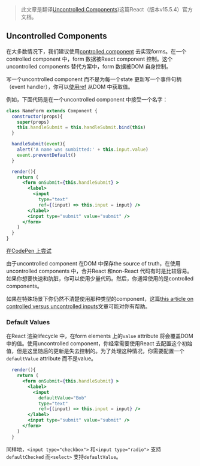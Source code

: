 > 此文章是翻译[Uncontrolled Components](https://facebook.github.io/react/docs/uncontrolled-components.html))这篇React（版本v15.5.4）官方文档。

## Uncontrolled Components

在大多数情况下，我们建议使用[controlled component](https://facebook.github.io/react/docs/forms.html) 去实现forms。在一个controlled component 中，form 数据被React component 控制。这个uncontrolled components 替代方案中，form 数据被DOM 自身控制。

写一个uncontrolled component 而不是为每一个state 更新写一个事件句柄（event handler），你可以[使用ref](https://facebook.github.io/react/docs/refs-and-the-dom.html) 从DOM 中获取值。

例如，下面代码是在一个uncontrolled component 中接受一个名字：
```jsx
class NameForm extends Component {
  constructor(props){
    super(props)
    this.handleSubmit = this.handleSubmit.bind(this)
  }

  handleSubmit(event){
    alert('A name was sumbitted:' + this.input.value)
    event.preventDefault()
  }

  render(){
    return (
      <form onSubmit={this.handleSubmit} >
        <label>
          <input
            type="text"
            ref={(input) => this.input = input} />
        </label>
        <input type="submit" value="submit" />
      </form>
    )
  }
}
```
[在CodePen 上尝试](https://codepen.io/gaearon/pen/WooRWa?editors=0010)

由于uncontrolled component 在DOM 中保存the source of truth，在使用uncontrolled components 中，合并React 和non-React 代码有时是比较容易。如果你想要快速和肮脏，你可以使用少量代码。然后，你通常使用的是controlled components。

如果在特殊场景下你仍然不清楚使用那种类型的component，这篇[this article on controlled versus uncontrolled inputs](http://goshakkk.name/controlled-vs-uncontrolled-inputs-react/)文章可能对你有帮助。

### Default Values

在React 渲染lifecycle 中，在form elements 上的`value` attribute 将会覆盖DOM 中的值。使用uncontrolled component，你经常需要使用React 去配置这个初始值，但是这里随后的更新是失去控制的。为了处理这种情况，你需要配置一个`defaultValue` attribute 而不是value。
```jsx
  render(){
    return (
      <form onSubmit={this.handleSubmit} >
        <label>
          <input
            defaultValue="Bob"
            type="text"
            ref={(input) => this.input = input} />
        </label>
        <input type="submit" value="submit" />
      </form>
    )
  }
```
同样地，`<input type="checkbox">` 和`<input type="radio">` 支持`defaultChecked` 而`<select>` 支持`defaultValue`。
